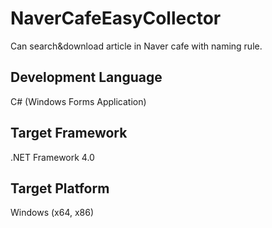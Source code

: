 # NaverCafeEasyCollector
Can search&amp;download article in Naver cafe with naming rule.

## Development Language
  C# (Windows Forms Application)
 
## Target Framework
  .NET Framework 4.0
 
## Target Platform
  Windows (x64, x86)

